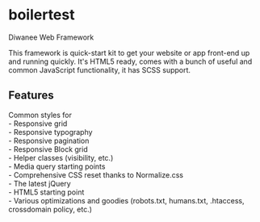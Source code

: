 boilertest
==========
<p>Diwanee Web Framework</p>

<p>This framework is quick-start kit to get your website or app front-end up and running quickly. It's HTML5 ready, comes with a bunch of useful and common JavaScript functionality, it has SCSS support.<p>

  <h2>Features</h2>

  <p>Common styles for<br>
- Responsive grid<br>
- Responsive typography<br>
- Responsive pagination<br>
- Responsive Block grid<br>
- Helper classes (visibility, etc.)<br>
- Media query starting points<br>
- Comprehensive CSS reset thanks to Normalize.css<br>
- The latest jQuery<br>
- HTML5 starting point<br>
- Various optimizations and goodies (robots.txt, humans.txt, .htaccess, crossdomain policy, etc.)<br>
  </p>





